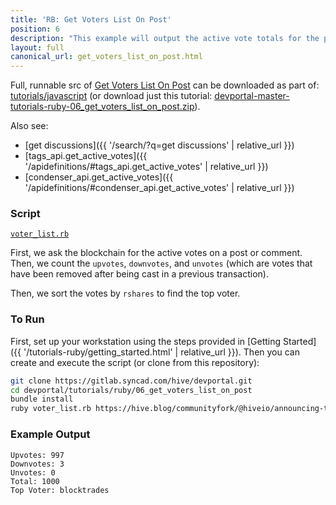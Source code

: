 ```yaml
---
title: 'RB: Get Voters List On Post'
position: 6
description: "This example will output the active vote totals for the post/comment passed as an argument to the script."
layout: full
canonical_url: get_voters_list_on_post.html
---
```

Full, runnable src of [Get Voters List On Post](https://gitlab.syncad.com/hive/devportal/-/tree/master/tutorials/ruby/06_get_voters_list_on_post) can be downloaded as part of: [tutorials/javascript](https://gitlab.syncad.com/hive/devportal/-/tree/master/tutorials/ruby) (or download just this tutorial: [devportal-master-tutorials-ruby-06_get_voters_list_on_post.zip](https://gitlab.syncad.com/hive/devportal/-/archive/master/devportal-master.zip?path=tutorials/ruby/06_get_voters_list_on_post)).

Also see:
* [get discussions]({{ '/search/?q=get discussions' | relative_url }})
* [tags_api.get_active_votes]({{ '/apidefinitions/#tags_api.get_active_votes' | relative_url }})
* [condenser_api.get_active_votes]({{ '/apidefinitions/#condenser_api.get_active_votes' | relative_url }})

### Script

[`voter_list.rb`](https://gitlab.syncad.com/hive/devportal/-/blob/master/tutorials/ruby/06_get_voters_list_on_post/voter_list.rb)

First, we ask the blockchain for the active votes on a post or comment.  Then, we count the `upvotes`, `downvotes`, and `unvotes` (which are votes that have been removed after being cast in a previous transaction).

Then, we sort the votes by `rshares` to find the top voter.

### To Run

First, set up your workstation using the steps provided in [Getting Started]({{ '/tutorials-ruby/getting_started.html' | relative_url }}).  Then you can create and execute the script (or clone from this repository):

```bash
git clone https://gitlab.syncad.com/hive/devportal.git
cd devportal/tutorials/ruby/06_get_voters_list_on_post
bundle install
ruby voter_list.rb https://hive.blog/communityfork/@hiveio/announcing-the-launch-of-hive-blockchain
```

### Example Output

```
Upvotes: 997
Downvotes: 3
Unvotes: 0
Total: 1000
Top Voter: blocktrades
```
